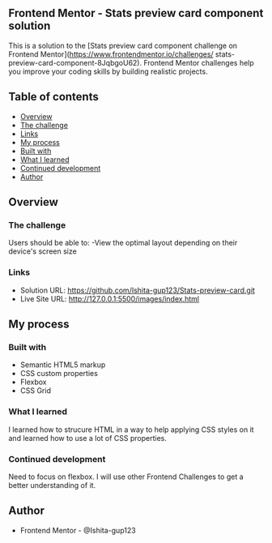 ## Frontend Mentor - Stats preview card component solution

This is a solution to the [Stats preview card component challenge on Frontend Mentor](https://www.frontendmentor.io/challenges/
stats-preview-card-component-8JqbgoU62). Frontend Mentor challenges help you improve your coding skills by building realistic projects. 

## Table of contents
- [Overview](#overview)
- [The challenge](#the-challenge) 
- [Links](#links)
- [My process](#my-process)
- [Built with](#built-with)
- [What I learned](#what-i-learned)
- [Continued development](#continued-development)
- [Author](#author)

## Overview

### The challenge
Users should be able to:
-View the optimal layout depending on their device's screen size

### Links
- Solution URL: https://github.com/Ishita-gup123/Stats-preview-card.git
- Live Site URL: http://127.0.0.1:5500/images/index.html

## My process

### Built with
- Semantic HTML5 markup
- CSS custom properties
- Flexbox
- CSS Grid

### What I learned
I learned how to strucure HTML in a way to help applying CSS styles on it and learned how to use a lot of CSS properties. 

### Continued development
 Need to focus on flexbox. I will use other Frontend Challenges to get a better understanding of it.
 
## Author
- Frontend Mentor - @Ishita-gup123